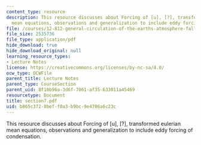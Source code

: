 ```yaml
---
content_type: resource
description: This resource discusses about Forcing of [u], [?], transformed eulerian
  mean equations, observations and generalization to include eddy forcing of condensation.
file: /courses/12-812-general-circulation-of-the-earths-atmosphere-fall-2005/b865c3728beff0a3b9bc9e4706a6c23c_section7.pdf
file_size: 2535736
file_type: application/pdf
hide_download: true
hide_download_original: null
learning_resource_types:
- Lecture Notes
license: https://creativecommons.org/licenses/by-nc-sa/4.0/
ocw_type: OCWFile
parent_title: Lecture Notes
parent_type: CourseSection
parent_uid: 8f10b96a-3d6f-7061-af35-633011a45469
resourcetype: Document
title: section7.pdf
uid: b865c372-8bef-f0a3-b9bc-9e4706a6c23c
---
```

This resource discusses about Forcing of [u], [?], transformed eulerian mean equations, observations and generalization to include eddy forcing of condensation.